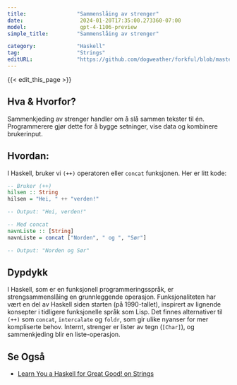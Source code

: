 ```yaml
---
title:                "Sammenslåing av strenger"
date:                  2024-01-20T17:35:00.273360-07:00
model:                 gpt-4-1106-preview
simple_title:         "Sammenslåing av strenger"

category:             "Haskell"
tag:                  "Strings"
editURL:              "https://github.com/dogweather/forkful/blob/master/content/no/haskell/concatenating-strings.md"
---
```


{{< edit_this_page >}}

## Hva & Hvorfor?
Sammenkjeding av strenger handler om å slå sammen tekster til én. Programmerere gjør dette for å bygge setninger, vise data og kombinere brukerinput.

## Hvordan:
I Haskell, bruker vi `(++)` operatoren eller `concat` funksjonen. Her er litt kode:

```Haskell
-- Bruker (++)
hilsen :: String
hilsen = "Hei, " ++ "verden!"

-- Output: "Hei, verden!"

-- Med concat
navnListe :: [String]
navnListe = concat ["Norden", " og ", "Sør"]

-- Output: "Norden og Sør"
```

## Dypdykk
I Haskell, som er en funksjonell programmeringsspråk, er strengsammenslåing en grunnleggende operasjon. Funksjonaliteten har vært en del av Haskell siden starten (på 1990-tallet), inspirert av lignende konsepter i tidligere funksjonelle språk som Lisp. Det finnes alternativer til `(++)` som `concat`, `intercalate` og `foldr`, som gir ulike nyanser for mer kompliserte behov. Internt, strenger er lister av tegn (`[Char]`), og sammenkjeding blir en liste-operasjon.

## Se Også
- [Learn You a Haskell for Great Good! on Strings](http://learnyouahaskell.com/starting-out#strings)
